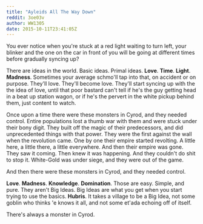 ```yaml
---
title: "Ayleids All The Way Down"
reddit: 3oe03v
author: WW1305
date: 2015-10-11T23:41:05Z
---
```


You ever notice when you're stuck at a red light waiting to turn left, your blinker and the one on the car in front of you will be going at different times before gradually syncing up?

There are ideas in the world. Basic ideas. Primal ideas. **Love**. **Time**. **Light**. **Madness**. Sometimes your average schmo'll tap into that, on accident or on purpose. They'll love. They'll become love. They'll start syncing up with the the idea of love, until that poor bastard can't tell if he's the guy getting head in a beat up station wagon, or if he's the pervert in the white pickup behind them, just content to watch.

Once upon a time there were these monsters in Cyrod, and they needed control. Entire populations lost a thumb war with them and were stuck under their bony digit. They built off the magic of their predecessors, and did unprecedented things with that power. They were the first against the wall when the revolution came. One by one their empire started revolting. A little here, a little there, a little everywhere. And then their empire was gone. They saw it coming. Then knew it was happening. And they couldn't do shit to stop it. White-Gold was under siege, and they were out of the game.

And then there were these monsters in Cyrod, and they needed control.

**Love**. **Madness**. **Knowledge**. **Domination**. Those are easy. Simple, and pure. They aren't Big Ideas. Big Ideas are what you get when you start trying to use the basics. **Hubris**. It takes a village to be a Big Idea, not some goblin who thinks 'e knows it all, and not some et'ada echoing off of itself. 

There's always a monster in Cyrod.

